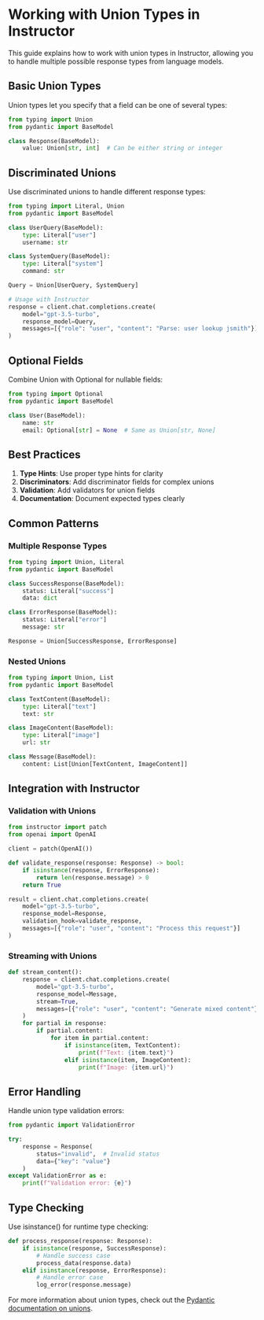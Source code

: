 # Working with Union Types in Instructor

This guide explains how to work with union types in Instructor, allowing you to handle multiple possible response types from language models.

## Basic Union Types

Union types let you specify that a field can be one of several types:

```python
from typing import Union
from pydantic import BaseModel

class Response(BaseModel):
    value: Union[str, int]  # Can be either string or integer
```

## Discriminated Unions

Use discriminated unions to handle different response types:

```python
from typing import Literal, Union
from pydantic import BaseModel

class UserQuery(BaseModel):
    type: Literal["user"]
    username: str

class SystemQuery(BaseModel):
    type: Literal["system"]
    command: str

Query = Union[UserQuery, SystemQuery]

# Usage with Instructor
response = client.chat.completions.create(
    model="gpt-3.5-turbo",
    response_model=Query,
    messages=[{"role": "user", "content": "Parse: user lookup jsmith"}]
)
```

## Optional Fields

Combine Union with Optional for nullable fields:

```python
from typing import Optional
from pydantic import BaseModel

class User(BaseModel):
    name: str
    email: Optional[str] = None  # Same as Union[str, None]
```

## Best Practices

1. **Type Hints**: Use proper type hints for clarity
2. **Discriminators**: Add discriminator fields for complex unions
3. **Validation**: Add validators for union fields
4. **Documentation**: Document expected types clearly

## Common Patterns

### Multiple Response Types
```python
from typing import Union, Literal
from pydantic import BaseModel

class SuccessResponse(BaseModel):
    status: Literal["success"]
    data: dict

class ErrorResponse(BaseModel):
    status: Literal["error"]
    message: str

Response = Union[SuccessResponse, ErrorResponse]
```

### Nested Unions
```python
from typing import Union, List
from pydantic import BaseModel

class TextContent(BaseModel):
    type: Literal["text"]
    text: str

class ImageContent(BaseModel):
    type: Literal["image"]
    url: str

class Message(BaseModel):
    content: List[Union[TextContent, ImageContent]]
```

## Integration with Instructor

### Validation with Unions
```python
from instructor import patch
from openai import OpenAI

client = patch(OpenAI())

def validate_response(response: Response) -> bool:
    if isinstance(response, ErrorResponse):
        return len(response.message) > 0
    return True

result = client.chat.completions.create(
    model="gpt-3.5-turbo",
    response_model=Response,
    validation_hook=validate_response,
    messages=[{"role": "user", "content": "Process this request"}]
)
```

### Streaming with Unions
```python
def stream_content():
    response = client.chat.completions.create(
        model="gpt-3.5-turbo",
        response_model=Message,
        stream=True,
        messages=[{"role": "user", "content": "Generate mixed content"}]
    )
    for partial in response:
        if partial.content:
            for item in partial.content:
                if isinstance(item, TextContent):
                    print(f"Text: {item.text}")
                elif isinstance(item, ImageContent):
                    print(f"Image: {item.url}")
```

## Error Handling

Handle union type validation errors:

```python
from pydantic import ValidationError

try:
    response = Response(
        status="invalid",  # Invalid status
        data={"key": "value"}
    )
except ValidationError as e:
    print(f"Validation error: {e}")
```

## Type Checking

Use isinstance() for runtime type checking:

```python
def process_response(response: Response):
    if isinstance(response, SuccessResponse):
        # Handle success case
        process_data(response.data)
    elif isinstance(response, ErrorResponse):
        # Handle error case
        log_error(response.message)
```

For more information about union types, check out the [Pydantic documentation on unions](https://docs.pydantic.dev/latest/concepts/types/#unions).
